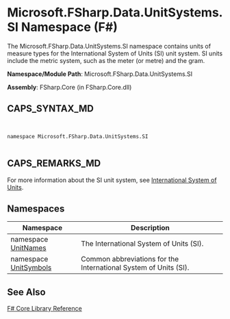 # Microsoft.FSharp.Data.UnitSystems.SI Namespace (F#)

The Microsoft.FSharp.Data.UnitSystems.SI namespace contains units of measure types for the International System of Units (SI) unit system. SI units include the metric system, such as the meter (or metre) and the gram.

**Namespace/Module Path**: Microsoft.FSharp.Data.UnitSystems.SI

**Assembly**: FSharp.Core (in FSharp.Core.dll)


## CAPS_SYNTAX_MD



```


namespace Microsoft.FSharp.Data.UnitSystems.SI


```



## CAPS_REMARKS_MD
For more information about the SI unit system, see [International System of Units](http://go.microsoft.com/fwlink/?LinkId=225215).


## Namespaces


|Namespace|Description|
|---------|-----------|
|namespace [UnitNames](http://msdn.microsoft.com/en-us/library/3cb43485-11f5-4aa7-a779-558f19d4013b)|The International System of Units (SI).|
|namespace [UnitSymbols](http://msdn.microsoft.com/en-us/library/a41bc199-6809-4dfe-8717-a0679a3c53db)|Common abbreviations for the International System of Units (SI).|

## See Also
[F&#35; Core Library Reference](F%23+Core+Library+Reference.md)


